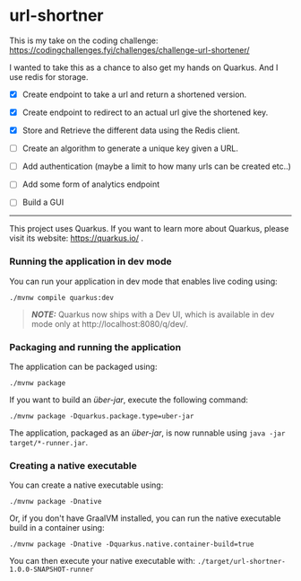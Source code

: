 # url-shortner

This is my take on the coding challenge: https://codingchallenges.fyi/challenges/challenge-url-shortener/

I wanted to take this as a chance to also get my hands on Quarkus. And I use redis for storage. 

- [x] Create endpoint to take a url and return a shortened version.
- [x] Create endpoint to redirect to an actual url give the shortened key.
- [x] Store and Retrieve the different data using the Redis client.
- [ ] Create an algorithm to generate a unique key given a URL.
- [ ] Add authentication (maybe a limit to how many urls can be created etc..)
- [ ] Add some form of analytics endpoint
- [ ] Build a GUI


---
This project uses Quarkus.
If you want to learn more about Quarkus, please visit its website: https://quarkus.io/ .

### Running the application in dev mode

You can run your application in dev mode that enables live coding using:
```shell script
./mvnw compile quarkus:dev
```

> **_NOTE:_**  Quarkus now ships with a Dev UI, which is available in dev mode only at http://localhost:8080/q/dev/.

### Packaging and running the application

The application can be packaged using:
```shell script
./mvnw package
```

If you want to build an _über-jar_, execute the following command:
```shell script
./mvnw package -Dquarkus.package.type=uber-jar
```

The application, packaged as an _über-jar_, is now runnable using `java -jar target/*-runner.jar`.

### Creating a native executable

You can create a native executable using: 
```shell script
./mvnw package -Dnative
```

Or, if you don't have GraalVM installed, you can run the native executable build in a container using: 
```shell script
./mvnw package -Dnative -Dquarkus.native.container-build=true
```

You can then execute your native executable with: `./target/url-shortner-1.0.0-SNAPSHOT-runner`

